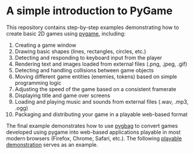 # A simple introduction to PyGame

This repository contains step-by-step examples demonstrating how to create basic 2D games using [pygame](https://www.pygame.org/wiki/GettingStarted), including:

1. Creating a game window
2. Drawing basic shapes (lines, rectangles, circles, etc.)
3. Detecting and responding to keyboard input from the player
4. Rendering text and images loaded from external files (.png, .jpeg, .gif)
5. Detecting and handling collisions between game objects
6. Moving different game entities (enemies, tokens) based on simple programming logic
7. Adjusting the speed of the game based on a consistent framerate
8. Displaying title and game over screens
9. Loading and playing music and sounds from external files (.wav, .mp3, .ogg)
10. Packaging and distributing your game in a playable web-based format

The final example demonstrates how to use [pygbag](https://pygame-web.github.io/wiki/pygbag/) to convert games developed using pygame into web-based applications playable in most modern browsers (Firefox, Chrome, Safari, etc.). The following [playable demonstration](https://bdgiffin.github.io/pygame-tutorials/) serves as an example.

